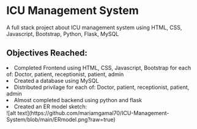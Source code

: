 <h1> ICU Management System </h1>
 <p>A full stack project about ICU management system using HTML, CSS, Javascript, Bootstrap, Python, Flask, MySQL</p>
 <h2> Objectives Reached: </h2>
 <li>Completed Frontend using HTML, CSS, Javascript, Bootstrap for each of: Doctor, patient, receptionist, patient, admin</li>
 <li>Created a database using MySQL</li>
 <li>Distributed privilage for each of: Doctor, patient, receptionist, patient, admin</li>
 <li>Almost completed backend using python and flask </li>
 <li>Created an ER model sketch:</li>
![alt text](https://github.com/mariamgamal70/ICU-Management-System/blob/main/ERmodel.png?raw=true)
